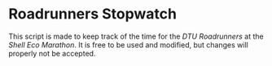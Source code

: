 Roadrunners Stopwatch
=====================

This script is made to keep track of the time for the *DTU Roadrunners* at the
*Shell Eco Marathon*.
It is free to be used and modified, but changes will properly not be accepted.
